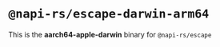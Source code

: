 # `@napi-rs/escape-darwin-arm64`

This is the **aarch64-apple-darwin** binary for `@napi-rs/escape`
